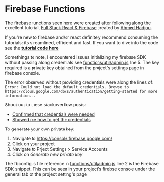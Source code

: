 # Firebase Functions

The firebase functions seen here were created after following along the excellent tutorial, [Full Stack React & Firebase](https://www.youtube.com/watch?v=RkBfu-W7tt0&list=PLMhAeHCz8S38ryyeMiBPPUnFAiWnoPvWP&index=1) created by [Ahmed Hadjou](https://github.com/hidjou). 

If you're new to firebase and/or react definitely recommend consuming the tutorials: its streamlined, efficient and fast. If you want to dive into the code see the **[tutorial code here](https://github.com/hidjou/classsed-react-firebase-functions)**

Somethings to note, I encountered issues initializing my firebase SDK without passing along credentials see [functions/util/admin.js](functions/util/admin.js) line 5. The key required is a private key obtained from the project's settings page in firebase console. 

The error observed without providing credentials were along the lines of:
 `Error: Could not load the default credentials. Browse to https://cloud.google.com/docs/authentication/getting-started for more information...`

Shout out to these stackoverflow posts:

- [Confirmed that credentials were needed ](https://stackoverflow.com/questions/58127896/error-could-not-load-the-default-credentials-firebase-function-to-firestore)
- [Showed me how to get the credentials](https://stackoverflow.com/questions/40799258/where-can-i-get-serviceaccountcredentials-json-for-firebase-admin)

To generate your own private key:

1. Navigate to https://console.firebase.google.com/
2. Click on your project
3. Navigate to Prject Settings > Service Accounts
4. Click on *Generate new private key*

The fbconfig.js file reference in [functions/util/admin.js](functions/util/admin.js) line 2 is the Firebase SDK snippet. This can be seen in your project's firebse console under the general tab of the project setting's page
